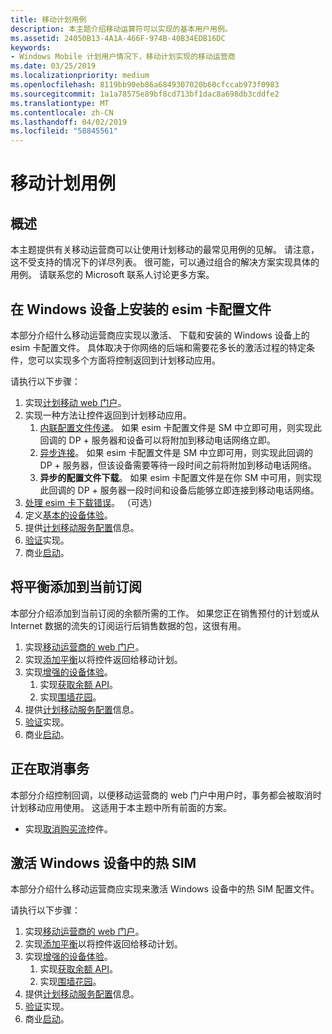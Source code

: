 ```yaml
---
title: 移动计划用例
description: 本主题介绍移动运算符可以实现的基本用户用例。
ms.assetid: 24050B13-4A1A-466F-974B-40B34EDB16DC
keywords:
- Windows Mobile 计划用户情况下，移动计划实现的移动运营商
ms.date: 03/25/2019
ms.localizationpriority: medium
ms.openlocfilehash: 8119bb90eb86a6849307020b60cfccab973f0983
ms.sourcegitcommit: 1a1a78575e89bf8cd713bf1dac8a698db3cddfe2
ms.translationtype: MT
ms.contentlocale: zh-CN
ms.lasthandoff: 04/02/2019
ms.locfileid: "58845561"
---
```

# <a name="mobile-plans-use-cases"></a>移动计划用例

## <a name="overview"></a>概述

本主题提供有关移动运营商可以让使用计划移动的最常见用例的见解。 请注意，这不受支持的情况下的详尽列表。 很可能，可以通过组合的解决方案实现具体的用例。 请联系您的 Microsoft 联系人讨论更多方案。

## <a name="install-an-esim-profile-on-a-windows-device"></a>在 Windows 设备上安装的 esim 卡配置文件

本部分介绍什么移动运营商应实现以激活、 下载和安装的 Windows 设备上的 esim 卡配置文件。 具体取决于你网络的后端和需要花多长的激活过程的特定条件，您可以实现多个方面将控制返回到计划移动应用。

请执行以下步骤：

1. 实现[计划移动 web 门户](mobile-plans-web-portal.md#web-service-api-used-for-esim)。
2. 实现一种方法让控件返回到计划移动应用。
   1. [内联配置文件传递](mobile-plans-callback-notifications.md#inline-profile-delivery)。 如果 esim 卡配置文件是 SM 中立即可用，则实现此回调的 DP + 服务器和设备可以将附加到移动电话网络立即。
   2. [异步连接](mobile-plans-callback-notifications.md#asynchronous-connectivity)。 如果 esim 卡配置文件是 SM 中立即可用，则实现此回调的 DP + 服务器，但该设备需要等待一段时间之前将附加到移动电话网络。
   3. **异步的配置文件下载**。 如果 esim 卡配置文件是在你 SM 中可用，则实现此回调的 DP + 服务器一段时间和设备后能够立即连接到移动电话网络。
3. [处理 esim 卡下载错误](mobile-plans-eSIM-error-handling.md)。 （可选）
4. 定义[基本的设备体验](mobile-plans-device-experience.md#basic-device-experience)。
5. 提供[计划移动服务配置](mobile-plans-service-configuration.md)信息。
6. [验证](mobile-plans-integration.md)实现。
7. 商业[启动](mobile-plans-launch.md)。

## <a name="add-balance-to-a-current-subscription"></a>将平衡添加到当前订阅

本部分介绍添加到当前订阅的余额所需的工作。 如果您正在销售预付的计划或从 Internet 数据的流失的订阅运行后销售数据的包，这很有用。

1. 实现[移动运营商的 web 门户](mobile-plans-web-portal.md)。
2. 实现[添加平衡](mobile-plans-callback-notifications.md#adding-balance)以将控件返回给移动计划。
3. 实现[增强的设备体验](mobile-plans-device-experience.md#enhanced-device-experience)。
   1. 实现[获取余额 API](mobile-plans-device-experience.md#getbalance-api)。
   2. 实现[围墙花园](mobile-plans-device-experience.md#walled-garden)。
4. 提供[计划移动服务配置](mobile-plans-service-configuration.md)信息。
5. [验证](mobile-plans-integration.md)实现。
6. 商业[启动](mobile-plans-launch.md)。

## <a name="cancelling-a-transaction"></a>正在取消事务

本部分介绍控制回调，以便移动运营商的 web 门户中用户时，事务都会被取消时计划移动应用使用。 这适用于本主题中所有前面的方案。

- 实现[取消购买流](mobile-plans-callback-notifications.md#canceling-purchase-flow)控件。

## <a name="activate-a-warm-sim-in-a-windows-device"></a>激活 Windows 设备中的热 SIM

本部分介绍什么移动运营商应实现来激活 Windows 设备中的热 SIM 配置文件。

请执行以下步骤：

1. 实现[移动运营商的 web 门户](mobile-plans-web-portal.md#web-service-api-used-for-a-physical-sim)。
2. 实现[添加平衡](mobile-plans-callback-notifications.md#adding-balance)以将控件返回给移动计划。
3. 实现[增强的设备体验](mobile-plans-device-experience.md#enhanced-device-experience)。
   1. 实现[获取余额 API](mobile-plans-device-experience.md#getbalance-api)。
   2. 实现[围墙花园](mobile-plans-device-experience.md#walled-garden)。
4. 提供[计划移动服务配置](mobile-plans-service-configuration.md)信息。
5. [验证](mobile-plans-integration.md)实现。
6. 商业[启动](mobile-plans-launch.md)。